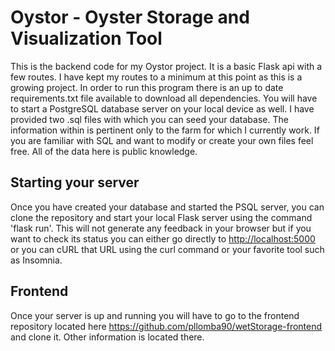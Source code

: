 # Oystor - Oyster Storage and Visualization Tool 
This is the backend code for my Oystor project. It is a basic Flask api with a few routes. I have kept my routes to a minimum at this point as this is a growing project. In order to run this program there is an up to date requirements.txt file available to download all dependencies. You will have to start a PostgreSQL database server on your local device as well. I have provided two .sql files with which you can seed your database. The information within is pertinent only to the farm for which I currently work. If you are familiar with SQL and want to modify or create your own files feel free. All of the data here is public knowledge.
## Starting your server
Once you have created your database and started the PSQL server, you can clone the repository and start your local Flask server using the command 'flask run'. This will not generate any feedback in your browser but if you want to check its status you can either go directly to [http://localhost:5000](http://localhost:5000) or you can cURL that URL using the curl command or your favorite tool such as Insomnia. 
## Frontend
Once your server is up and running you will have to go to the frontend repository located here https://github.com/pllomba90/wetStorage-frontend and clone it. Other information is located there. 